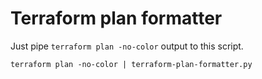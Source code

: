 Terraform plan formatter
========================

Just pipe `terraform plan -no-color` output to this script.

```
terraform plan -no-color | terraform-plan-formatter.py
```
